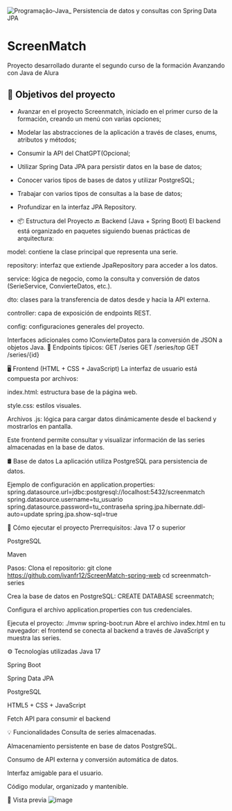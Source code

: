 ![Programação-Java_ Persistencia de datos y consultas con Spring Data JPA](https://github.com/genesysR-dev/2066-java-persitencia-de-datos-y-consultas-con-Spring-JPA/assets/91544872/e0e3a9f8-afc7-4e7b-be83-469351ef2d70)

# ScreenMatch

Proyecto desarrollado durante el segundo curso de la formación Avanzando con Java de Alura

## 🔨 Objetivos del proyecto

* Avanzar en el proyecto Screenmatch, iniciado en el primer curso de la formación, creando un menú con varias opciones;
* Modelar las abstracciones de la aplicación a través de clases, enums, atributos y métodos;
* Consumir la API del ChatGPT(Opcional;
* Utilizar Spring Data JPA para persistir datos en la base de datos;
* Conocer varios tipos de bases de datos y utilizar PostgreSQL;
* Trabajar con varios tipos de consultas a la base de datos;
* Profundizar en la interfaz JPA Repository.

* 📦 Estructura del Proyecto
🔙 Backend (Java + Spring Boot)
El backend está organizado en paquetes siguiendo buenas prácticas de arquitectura:

model: contiene la clase principal que representa una serie.

repository: interfaz que extiende JpaRepository para acceder a los datos.

service: lógica de negocio, como la consulta y conversión de datos (SerieService, ConvierteDatos, etc.).

dto: clases para la transferencia de datos desde y hacia la API externa.

controller: capa de exposición de endpoints REST.

config: configuraciones generales del proyecto.

Interfaces adicionales como IConvierteDatos para la conversión de JSON a objetos Java.
🔗 Endpoints típicos:
GET /series
GET /series/top
GET /series/{id}

🖥 Frontend (HTML + CSS + JavaScript)
La interfaz de usuario está compuesta por archivos:

index.html: estructura base de la página web.

style.css: estilos visuales.

Archivos .js: lógica para cargar datos dinámicamente desde el backend y mostrarlos en pantalla.

Este frontend permite consultar y visualizar información de las series almacenadas en la base de datos.

🛢 Base de datos
La aplicación utiliza PostgreSQL para persistencia de datos.

Ejemplo de configuración en application.properties:
spring.datasource.url=jdbc:postgresql://localhost:5432/screenmatch
spring.datasource.username=tu_usuario
spring.datasource.password=tu_contraseña
spring.jpa.hibernate.ddl-auto=update
spring.jpa.show-sql=true

🚀 Cómo ejecutar el proyecto
Prerrequisitos:
Java 17 o superior

PostgreSQL

Maven

Pasos:
Clona el repositorio:
git clone https://github.com/ivanfr12/ScreenMatch-spring-web
cd screenmatch-series

Crea la base de datos en PostgreSQL:
CREATE DATABASE screenmatch;

Configura el archivo application.properties con tus credenciales.

Ejecuta el proyecto:
./mvnw spring-boot:run
Abre el archivo index.html en tu navegador: el frontend se conecta al backend a través de JavaScript y muestra las series.

⚙️ Tecnologías utilizadas
Java 17

Spring Boot

Spring Data JPA

PostgreSQL

HTML5 + CSS + JavaScript

Fetch API para consumir el backend

💡 Funcionalidades
Consulta de series almacenadas.

Almacenamiento persistente en base de datos PostgreSQL.

Consumo de API externa y conversión automática de datos.

Interfaz amigable para el usuario.

Código modular, organizado y mantenible.

📸 Vista previa
![image](https://github.com/user-attachments/assets/5a460ac4-073c-4baf-9ba4-a09e86fbe71a)





